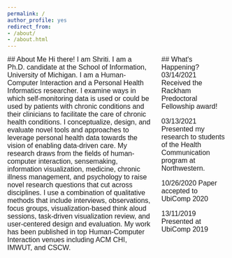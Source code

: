 ```yaml
---
permalink: /
author_profile: yes
redirect_from:
- /about/
- /about.html
---
```


<style>
.column-left{
  float: left;
  width: 65%;
  text-align: left;
  font-family: arial;
  font-size: 12pt;
}

.column-right{
  float: right;
  width: 30%;
  text-align: left;
  font-family: arial;
  font-size: 12pt;
}
</style>

<div class="column-left">
## About Me
Hi there! I am Shriti. I am a Ph.D. candidate at the School of Information, University of Michigan. I am a Human-Computer Interaction and a Personal Health Informatics researcher. I examine ways in which self-monitoring data is used or could be used by patients with chronic conditions and their clinicians to facilitate the care of chronic health conditions. I conceptualize, design, and evaluate novel tools and approaches to leverage personal health data towards the vision of enabling data-driven care. My research draws from the fields of human-computer interaction, sensemaking, information visualization, medicine, chronic illness management, and psychology to raise novel research questions that cut across disciplines. I use a combination of qualitative methods that include interviews, observations, focus groups, visualization-based think aloud sessions, task-driven visualization review, and user-centered design and evaluation. My work has been published in top Human-Computer Interaction venues including ACM CHI, IMWUT, and CSCW.
</div>

<div class="column-right">
## What's Happening?
03/14/2021    Received the Rackham Predoctoral Fellowship award!

03/13/2021    Presented my research to students of the Health Communication program at Northwestern.  

10/26/2020    Paper accepted to UbiComp 2020  

13/11/2019    Presented at UbiComp 2019  
</div>